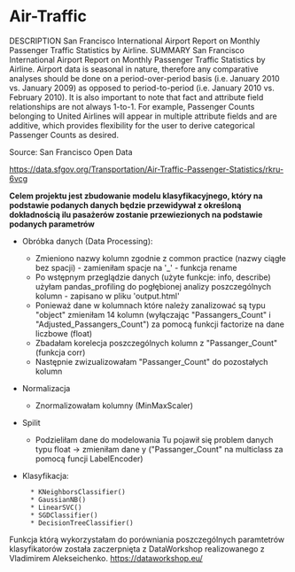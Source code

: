 # Air-Traffic

DESCRIPTION
San Francisco International Airport Report on Monthly Passenger Traffic Statistics by Airline.
SUMMARY
San Francisco International Airport Report on Monthly Passenger Traffic Statistics by Airline. Airport data is seasonal in nature, therefore any comparative analyses should be done on a period-over-period basis (i.e. January 2010 vs. January 2009) as opposed to period-to-period (i.e. January 2010 vs. February 2010). It is also important to note that fact and attribute field relationships are not always 1-to-1. For example, Passenger Counts belonging to United Airlines will appear in multiple attribute fields and are additive, which provides flexibility for the user to derive categorical Passenger Counts as desired.

Source: San Francisco Open Data

https://data.sfgov.org/Transportation/Air-Traffic-Passenger-Statistics/rkru-6vcg

**Celem projektu jest zbudowanie modelu klasyfikacyjnego, który na podstawie podanych danych będzie przewidywał z określoną dokładnością ilu pasażerów zostanie przewiezionych na podstawie podanych parametrów**

* Obróbka danych (Data Processing):
    * Zmieniono nazwy kolumn zgodnie z common practice (nazwy ciągłe bez spacji) - zamieniłam spacje na '_' - funkcja rename
    * Po wstępnym przeglądzie danych (użyte funkcje: info, describe) użyłam pandas_profiling do pogłębionej analizy poszczególnych kolumn - zapisano w pliku 'output.html'
    * Ponieważ dane w kolumnach które należy zanalizować są typu "object" zmieniłam 14 kolumn (wyłączając "Passangers_Count" i "Adjusted_Passangers_Count") za pomocą funkcji factorize na dane liczbowe (float)
    * Zbadałam korelecja poszczególnych kolumn z "Passanger_Count" (funkcja corr)
    * Następnie zwizualizowałam "Passanger_Count" do pozostałych kolumn

* Normalizacja
    * Znormalizowałam kolumny (MinMaxScaler)

* Spilit
    * Podzieliłam dane do modelowania
    Tu pojawił się problem danych typu float -> zmieniłam dane y ("Passanger_Count" na multiclass za pomocą funcji LabelEncoder)

* Klasyfikacja:
   
        * KNeighborsClassifier()
        * GaussianNB()
        * LinearSVC()
        * SGDClassifier()
        * DecisionTreeClassifier()
    
Funkcja którą wykorzystałam do porówniania poszczególnych paramtetrów klasyfikatorów została zaczerpnięta z DataWorkshop realizowanego z Vladimirem Alekseichenko. https://dataworkshop.eu/



